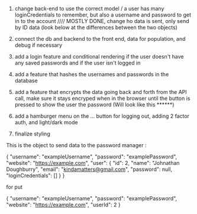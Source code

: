 1. change back-end to use the correct model / a user has many loginCredentials to remember, but also a username and password to get in to the account //// MOSTLY DONE, change ho data is sent, only send by ID data (look below at the differences between the two objects)

2. connect the db and backend to the front end, data for population, and debug if necessary

3. add a login feature and conditional rendering if the user doesn't have any saved passwords and if the user isn't logged in

4. add a feature that hashes the usernames and passwords in the database

5. add a feature that encrypts the data going back and forth from the API call, make sure it stays encryped when in the browser until the button is pressed to show the user the password (Will look like this ******)

6. add a hamburger menu on the ... button for logging out, adding 2 factor auth, and light/dark mode

7. finalize styling







This is the object to send data to the password manager : 

{
  "username": "exampleUsername",
  "password": "examplePassword",
  "website": "https://example.com",
  "user": {
        "id": 2,
        "name": "Johnathan Doughburry",
        "email": "kindamatters@gmail.com",
        "password": null,
        "loginCredentials": []
    }
}

for put 

{
  "username": "exampleUsername",
  "password": "examplePassword",
  "website": "https://example.com",
  "userId": 2
}